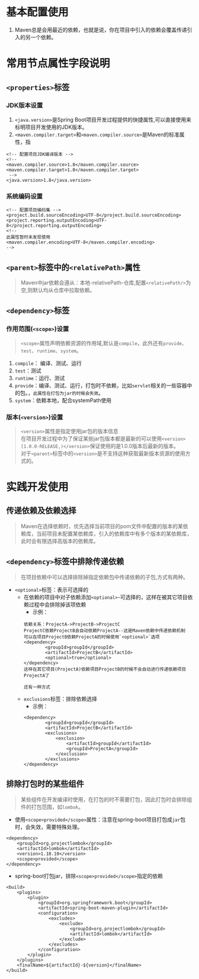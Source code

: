# 基本配置使用
1. Maven总是会用最近的依赖，也就是说，你在项目中引入的依赖会覆盖传递引入的另一个依赖。

# 常用节点属性字段说明
## `<properties>`标签
### JDK版本设置
1. `<java.version>`是Spring Boot项目开发过程提供的快捷属性,可以直接使用来标明项目开发使用的JDK版本。
2. `<maven.compiler.target>`和`<maven.compiler.source>`是Maven的标准属性，指
```
<!-- 配置项目JDK编译版本 -->
<!-- 
<maven.compiler.source>1.8</maven.compiler.source>
<maven.compiler.target>1.8</maven.compiler.target>
 -->
<java.version>1.8</java.version>
```
### 系统编码设置
```
<!-- 配置项目编码集 -->
<project.build.sourceEncoding>UTF-8</project.build.sourceEncoding>
<project.reporting.outputEncoding>UTF-8</project.reporting.outputEncoding>
<!--
此属性暂时未发现使用
<maven.compiler.encoding>UTF-8</maven.compiler.encoding>
-->
```

## `<parent>`标签中的`<relativePath>`属性
> Maven中jar依赖会遵从：本地-relativePath-仓库,配置`<relativePath/>`为空,则默认均从仓库中拉取依赖。

## `<dependency>`标签
### 作用范围(`<scope>`)设置
> `<scope>`属性声明依赖资源的作用域,默认是`compile`，此外还有`provide`、`test`、`runtime`、`system`。</br>
1. `compile`： 编译、测试、运行
2. `test`：测试
3. `runtime`：运行、测试
4. `provide`：编译、测试、运行，打包时不依赖，比如`servlet`相关的一些容器中的包。，`此属性在打包为jar的时候会失效`。
5. `system`：依赖本地，配合systemPath使用
### 版本(`<version>`)设置
> `<version>`属性是指定使用jar包的版本信息<br>
> 在项目开发过程中为了保证某些jar包版本都是最新的可以使用`<version>[1.0.0-RELEASE,)</version>`保证使用的是1.0.0版本后最新的版本。<br>
> 对于`<parent>`标签中的`<version>`是不支持这种获取最新版本资源的使用方式的。

# 实践开发使用
## 传递依赖及依赖选择
> Maven在选择依赖时，优先选择当前项目的pom文件中配置的版本的某依赖库，当前项目未配置某依赖库，引入的依赖库中有多个版本的某依赖库，此时会有限选择高版本的依赖库。
## `<dependency>`标签中排除传递依赖
> 在项目依赖中可以选择排除掉指定依赖包中传递依赖的子包,方式有两种。
* `<optional>`标签：表示可选择的
    * 在依赖的项目中对子依赖添加`<optional>`-可选择的，这样在被其它项目依赖过程中会排除掉该项依赖
        * 示例：
        ```
        依赖关系：ProjectA->ProjectB->ProjectC
        ProjectC依赖ProjectB会自动依赖ProjectA--这是Maven依赖中传递依赖机制
        可以在项目ProjectB依赖ProjectA的时候使用`<optional>`选项
        <dependency>
                <groupId>groupId</groupId>
                <artifactId>ProjectB</artifactId>
                <optional>true</optional>
        </dependency>
        这样在其它项目(ProjectA)依赖项目ProjectB的时候不会自动进行传递依赖项目ProjectA了

        还有一种方式
        ```
    * `exclusions`标签：排除依赖选择
        * 示例：
        ```
        <dependency>
                <groupId>groupId</groupId>
                <artifactId>ProjectB</artifactId>
                <exclusions>
                    <exclusion>
                        <artifactId>groupId</artifactId>
                        <groupId>ProjectA</groupId>
                    </exclusion>
                </exclusions>
        </dependency>
        ```
## 排除打包时的某些组件
> 某些组件在开发编译时使用，在打包的时不需要打包，因此打包时会排除组件的打包范围，如`lombok`。
* 使用`<scope>provided</scope>`属性：注意在spring-boot项目打包成`jar`包时，会失效，需要特殊处理。
```
<dependency>
    <groupId>org.projectlombok</groupId>
    <artifactId>lombok</artifactId>
    <version>1.18.10</version>
    <scope>provided</scope>
</dependency>
```
* spring-boot打包jar，排除`<scope>provided</scope>`指定的依赖
```
<build>
    <plugins>
        <plugin>
            <groupId>org.springframework.boot</groupId>
            <artifactId>spring-boot-maven-plugin</artifactId>
            <configuration>
                <excludes>
                    <exclude>
                        <groupId>org.projectlombok</groupId>
                        <artifactId>lombok</artifactId>
                    </exclude>
                </excludes>
            </configuration>
        </plugin>
    </plugins>
    <finalName>${artifactId}-${version}</finalName>
</build>
```